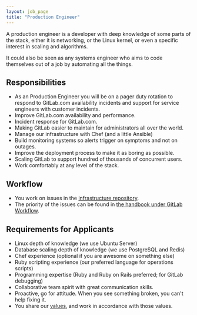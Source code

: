```yaml
---
layout: job_page
title: "Production Engineer"
---
```


A production engineer is a developer with deep knowledge of some parts of the stack, either it
is networking, or the Linux kernel, or even a specific interest in scaling and algorithms.

It could also be seen as any systems engineer who aims to code themselves out of a job by automating
all the things.

## Responsibilities

* As an Production Engineer you will be on a pager duty rotation to respond
to GitLab.com availability incidents and support for service engineers with
customer incidents.
* Improve GitLab.com availability and performance.
* Incident response for GitLab.com.
* Making GitLab easier to maintain for administrators all over the world.
* Manage our infrastructure with Chef (and a little Ansible)
* Build monitoring systems so alerts trigger on symptoms and not on outages.
* Improve the deployment process to make it as boring as possible.
* Scaling GitLab to support hundred of thousands of concurrent users.
* Work comfortably at any level of the stack.

## Workflow

* You work on issues in the [infrastructure repository](https://gitlab.com/gitlab-com/infrastructure/issues).
* The priority of the issues can be found in [the handbook under GitLab Workflow](https://about.gitlab.com/handbook/#prioritize).

## Requirements for Applicants

* Linux depth of knowledge (we use Ubuntu Server)
* Database scaling depth of knowledge (we use PostgreSQL and Redis)
* Chef experience (optional if you are awesome on something else)
* Ruby scripting experience (our preferred language for operations scripts)
* Programming expertise (Ruby and Ruby on Rails preferred; for GitLab debugging)
* Collaborative team spirit with great communication skills.
* Proactive, go for attitude. When you see something broken, you can't help fixing it.
* You share our [values](/handbook/#values), and work in accordance with those values.
